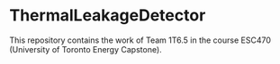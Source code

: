 # ThermalLeakageDetector
This repository contains the work of Team 1T6.5 in the course ESC470 (University of Toronto Energy Capstone). 
